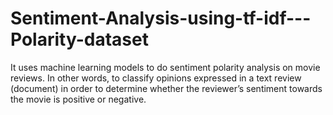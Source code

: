 # Sentiment-Analysis-using-tf-idf---Polarity-dataset
 It uses machine learning models to do sentiment polarity analysis on movie reviews. In other words, to classify opinions expressed in a text review (document) in order to determine whether the reviewer’s sentiment towards the movie is positive or negative.
